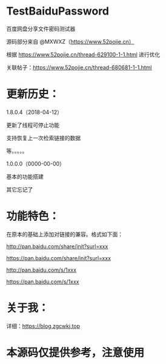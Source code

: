 # TestBaiduPassword
百度网盘分享文件密码测试器

源码部分来自 @MXWXZ（https://www.52pojie.cn）

根据 https://www.52pojie.cn/thread-629100-1-1.html 进行优化

关联帖子：https://www.52pojie.cn/thread-680681-1-1.html

# 更新历史：

1.8.0.4（2018-04-12）

更新了线程可停止功能

支持恢复上一次检索链接的数据

等。。。。。

1.0.0.0（0000-00-00）

基本的功能搭建

其它忘记了

# 功能特色：

在原本的基础上添加对链接的兼容。格式如下面：

http://pan.baidu.com/share/init?surl=xxx

https://pan.baidu.com/share/init?surl=xxx

http://pan.baidu.com/s/1xxx

https://pan.baidu.com/s/1xxx

# 关于我：

详细：https://blog.zgcwkj.top

# 本源码仅提供参考，注意使用
